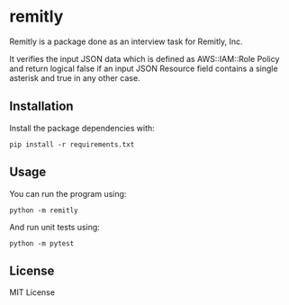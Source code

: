# remitly

Remitly is a package done as an interview task for Remitly, Inc.

It verifies the input JSON data which is defined as AWS::IAM::Role Policy and return logical false if an input JSON Resource field contains a single asterisk and true in any other case.

## Installation

Install the package dependencies with:

```shell
pip install -r requirements.txt
```

## Usage

You can run the program using:

```shell
python -m remitly
```

And run unit tests using:

```shell
python -m pytest
```

## License

MIT License
